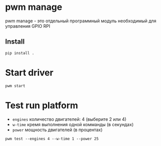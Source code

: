# pwm manage

pwm manage - это отдельный программный модуль необходимый для управления GPIO RPI

## Install

```shell script
pip install .
```
# Start driver

```shell script
pwm start
```
# Test run platform 

- ```engines``` количество двигателей: 4 (выберите 2 или 4)
- ```w-time``` кремя выполнения одной комманды (в секундах)
- ```power``` мощность двигателей (в процентах)

```shell
pwm test --engines 4 --w-time 1 --power 25
```